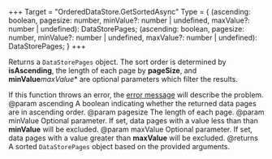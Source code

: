+++
Target = "OrderedDataStore.GetSortedAsync"
Type = { (ascending: boolean, pagesize: number, minValue?: number | undefined, maxValue?: number | undefined): DataStorePages; (ascending: boolean, pagesize: number, minValue?: number | undefined, maxValue?: number | undefined): DataStorePages; }
+++

Returns a `DataStorePages` object. The sort order is determined by **isAscending**, the length of each page by **pageSize**, and **minValue***maxValue** are optional parameters which filter the results.If this function throws an error, the [error message](https://developer.roblox.com/search#stq=Datastore%20Errors) will describe the problem.@param ascending A boolean indicating whether the returned data pages are in ascending order.@param pagesize The length of each page.@param minValue Optional parameter. If set, data pages with a value less than than **minValue** will be excluded.@param maxValue Optional parameter. If set, data pages with a value greater than **maxValue** will be excluded.@returns A sorted `DataStorePages` object based on the provided arguments.